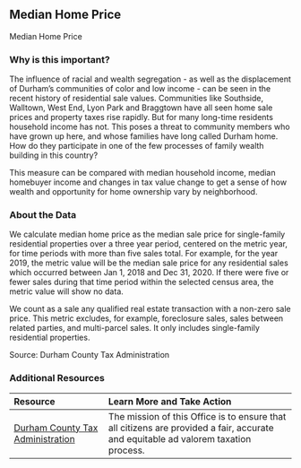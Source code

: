 ## Median Home Price
Median Home Price

### Why is this important?
The influence of racial and wealth segregation - as well as the displacement of Durham’s communities of color and low income - can be seen in the recent history of residential sale values. Communities like Southside, Walltown, West End, Lyon Park and Braggtown have all seen home sale prices and property taxes rise rapidly. But for many long-time residents household income has not. This poses a threat to community members who have grown up here, and whose families have long called Durham home. How do they participate in one of the few processes of family wealth building in this country? 

This measure can be compared with median household income, median homebuyer income and changes in tax value change to get a sense of how wealth and opportunity for home ownership vary by neighborhood.
 
### About the Data
We calculate median home price as the median sale price for single-family residential properties over a three year period, centered on the metric year, for time periods with more than five sales total. For example, for the year 2019, the metric value will be the median sale price for any residential sales which occurred between Jan 1, 2018 and Dec 31, 2020. If there were five or fewer sales during that time period within the selected census area, the metric value will show no data.

We count as a sale any qualified real estate transaction with a non-zero sale price. This metric excludes, for example, foreclosure sales, sales between related parties, and multi-parcel sales. It only includes single-family residential properties.
 

Source: Durham County Tax Administration

### Additional Resources
|Resource | Learn More and Take Action | 
|:--- | :--- |
|[Durham County Tax Administration](http://dconc.gov/government/departments-f-z/tax-administration)| The mission of this Office is to ensure that all citizens are provided a fair, accurate and equitable ad valorem taxation process.

